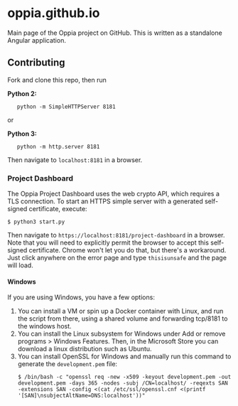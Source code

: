 # oppia.github.io

Main page of the Oppia project on GitHub. This is written as a standalone
Angular application.

## Contributing

Fork and clone this repo, then run

**Python 2:**
```
   python -m SimpleHTTPServer 8181
```

or

**Python 3:**
```
   python -m http.server 8181
```

Then navigate to `localhost:8181` in a browser.

### Project Dashboard

The Oppia Project Dashboard uses the web crypto API, which requires a TLS connection.
To start an HTTPS simple server with a generated self-signed certificate, execute:

```shell
$ python3 start.py
```

Then navigate to `https://localhost:8181/project-dashboard` in a browser.  Note that
you will need to explicitly permit the browser to accept this self-signed certificate.
Chrome won't let you do that, but there's a workaround.  Just click anywhere on the
error page and type `thisisunsafe` and the page will load.

#### Windows

If you are using Windows, you have a few options:

1. You can install a VM or spin up a Docker container with Linux, and run the script
   from there, using a shared volume and forwarding tcp/8181 to the windows host.
2. You can install the Linux subsystem for Windows under Add or remove programs >
   Windows Features.  Then, in the Microsoft Store you can download a linux distribution
   such as Ubuntu.
3. You can install OpenSSL for Windows and manually run this command to generate the
   `development.pem` file:
   ```shell
   $ /bin/bash -c "openssl req -new -x509 -keyout development.pem -out development.pem -days 365 -nodes -subj /CN=localhost/ -reqexts SAN -extensions SAN -config <(cat /etc/ssl/openssl.cnf <(printf '[SAN]\nsubjectAltName=DNS:localhost'))"
   ```
